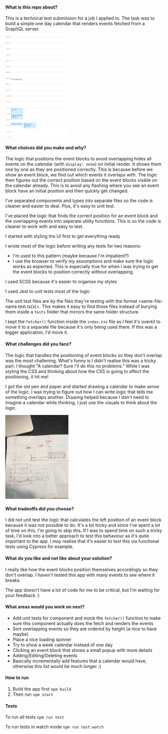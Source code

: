 #### What is this repo about?
This is a technical test submission for a job I applied to. The task was to build a simple one day calendar that renders events fetched from a GraphQL server.

<img src="screenshot.png" width="200" />

#### What choices did you make and why?
The logic that positions the event blocks to avoid overlapping hides all events on the calendar (with `display: none`) on initial render. It shows them one by one as they are positioned correctly. This is because before we show an event block, we find out which events it overlaps with. The logic then figures out the correct position based on the event blocks visible on the calendar already. This is to avoid any flashing where you see an event block have an initial position and then quickly get changed.

I've separated components and types into separate files so the code is cleaner and easier to deal. Plus, it's easy to unit test.

I've placed the logic that finds the correct position for an event block and the overlapping events into seperate utility functions. This is so the code is cleaner to work with and easy to test.

I started with styling the UI first to get everything ready

I wrote most of the logic before writing any tests for two reasons:
  - I'm used to this pattern (maybe because I'm impatient?)
  - I use the browser to verify my assumptions and make sure the logic works as expected. This is especially true for when I was trying to get the event blocks to position correctly without overlapping.

I used SCSS because it's easier to organise my styles

I used Jest to unit tests most of the logic

The unit test files are by the files they're testing with the format <same-file-name.test.ts(x)>. This makes it easy to find those files instead of burying them inside a `tests` folder that mirrors the same folder structure.

I kept the `fetcher()` function inside the `index.tsx` file as I feel it's overkil to move it to a separate file because it's only being used there. If this was a bigger application, I'd move it.

#### What challenges did you face?
The logic that handles the positioning of event blocks so they don't overlap was the most challening. What's funny is I didn't realise this was a tricky part. I thought "A calendar? Sure I'll do this no problems." While I was styling the CSS and thinking about how the CSS is going to affect the positioning, it hit me!

I got the old pen and paper and started drawing a calendar to make sense of the logic. I was trying to figure out how I can write logic that tells me something overlaps another. Drawing helped because I don't need to imagine a calendar while thinking, I just use the visuals to think about the logic.

<img src="sketch.jpeg" width="200" />

#### What tradeoffs did you choose?
I did not unit test the logic that calculates the left position of an event block because it was not possible to do. It's a bit tricky and since I've spent a lot of time on this, I'm going to skip this. If I was to spend time on such a tricky task, I'd look into a better approach to test this behaviour as it's quite important to the app. I may realise that it's easier to test this via functional tests using Cypress for example.

#### What do you like and not like about your solution?
I really like how the event blocks position themselves accordingly so they don't overlap. I haven't tested this app with many events to see where it breaks.

The app doesn't have a lot of code for me to be critical, but I'm waiting for your feedback :)

#### What areas would you work on next?
- Add unit tests for <Index /> component and mock the `fetcher()` function to make sure this component actually does the fetch and renders the events
- Sort overlapping events so they are ordered by height (a nice to have maybe)
- Place a nice loading spinner
- Try to show a week calendar instead of one day
- Clicking an event block that shows a small popup with more details
- Adding/Editing/Deleting events
- Basically incrementally add features that a calendar would have, otherwise this list would be much longer ;)

#### How to run
1) Build the app first
`npm build`
2) Then run
`npm start`

#### Tests
To run all tests
`npm run test`

To run tests in watch mode
`npm run test:watch`
